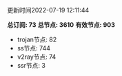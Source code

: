 更新时间2022-07-19 12:11:44

**总订阅: 73**
**总节点: 3610**
**有效节点: 903**
- trojan节点: 82
- ss节点: 744
- v2ray节点: 74
- ssr节点: 3
